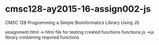 # cmsc128-ay2015-16-assign002-js
CMSC 128 Programming a Simple Bioinformatics Library Using JS

assignment.html -> html file for testing created functions
functions.js ->js library containing required functions
